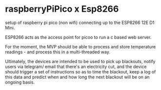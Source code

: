 # raspberryPiPico x Esp8266
setup of raspberry pi pico (non wifi) connecting up to the ESP8266 12E D1 Mini. 

ESP8266 acts as the access point for picoo to run a c based web server.

For the moment, the MVP should be able to process and store temperature readings - and process this in a multi-threaded way. 

Ultimately, the devices are intended to be used to pick up blackouts, notify users via telegram/ email that there's an electricity cut, and the device should trigger a set of instructions so as to time the blackout, keep a log of this data and predict when and how long the next blackout will be on an ongoing basis. 
